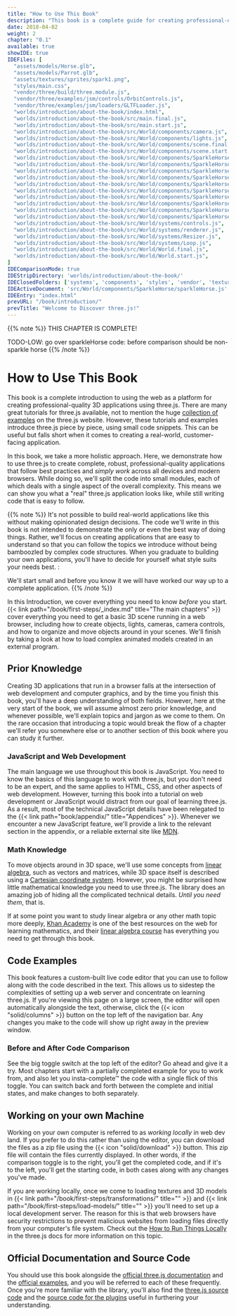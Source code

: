```yaml
---
title: "How to Use This Book"
description: "This book is a complete guide for creating professional-quality 3D apps using three.js. Each chapter comes with a live code editor so you can edit the code we describe and see the changes immediately."
date: 2018-04-02
weight: 2
chapter: "0.1"
available: true
showIDE: true
IDEFiles: [
  "assets/models/Horse.glb",
  "assets/models/Parrot.glb",
  "assets/textures/sprites/spark1.png",
  "styles/main.css",
  "vendor/three/build/three.module.js",
  "vendor/three/examples/jsm/controls/OrbitControls.js",
  "vendor/three/examples/jsm/loaders/GLTFLoader.js",
  "worlds/introduction/about-the-book/index.html",
  "worlds/introduction/about-the-book/src/main.final.js",
  "worlds/introduction/about-the-book/src/main.start.js",
  "worlds/introduction/about-the-book/src/World/components/camera.js",
  "worlds/introduction/about-the-book/src/World/components/lights.js",
  "worlds/introduction/about-the-book/src/World/components/scene.final.js",
  "worlds/introduction/about-the-book/src/World/components/scene.start.js",
  "worlds/introduction/about-the-book/src/World/components/SparkleHorse/sparkleHorse.final.js",
  "worlds/introduction/about-the-book/src/World/components/SparkleHorse/sparkleHorse.start.js",
  "worlds/introduction/about-the-book/src/World/components/SparkleHorse/utilities/convertMeshToPoints.final.js",
  "worlds/introduction/about-the-book/src/World/components/SparkleHorse/utilities/convertMeshToPoints.start.js",
  "worlds/introduction/about-the-book/src/World/components/SparkleHorse/utilities/createSizesAttribute.final.js",
  "worlds/introduction/about-the-book/src/World/components/SparkleHorse/utilities/createSizesAttribute.start.js",
  "worlds/introduction/about-the-book/src/World/components/SparkleHorse/utilities/createSparkleMaterial.final.js",
  "worlds/introduction/about-the-book/src/World/components/SparkleHorse/utilities/createSparkleMaterial.start.js",
  "worlds/introduction/about-the-book/src/World/components/SparkleHorse/utilities/setupAnimation.final.js",
  "worlds/introduction/about-the-book/src/World/components/SparkleHorse/utilities/setupAnimation.start.js",
  "worlds/introduction/about-the-book/src/World/systems/controls.js",
  "worlds/introduction/about-the-book/src/World/systems/renderer.js",
  "worlds/introduction/about-the-book/src/World/systems/Resizer.js",
  "worlds/introduction/about-the-book/src/World/systems/Loop.js",
  "worlds/introduction/about-the-book/src/World/World.final.js",
  "worlds/introduction/about-the-book/src/World/World.start.js",
]
IDEComparisonMode: true
IDEStripDirectory: 'worlds/introduction/about-the-book/'
IDEClosedFolders: ['systems', 'components', 'styles', 'vendor', 'textures']
IDEActiveDocument: 'src/World/components/SparkleHorse/sparkleHorse.js'
IDEEntry: "index.html"
prevURL: "/book/introduction/"
prevTitle: "Welcome to Discover three.js!"
---
```


{{% note %}}
THIS CHAPTER IS COMPLETE!

TODO-LOW: go over sparkleHorse code: before comparison should be non-sparkle horse
{{% /note %}}

# How to Use This Book

This book is a complete introduction to using the web as a platform for creating professional-quality 3D applications using three.js. There are many great tutorials for three.js available, not to mention the huge [collection of examples](https://threejs.org/examples/) on the three.js website. However, these tutorials and examples introduce three.js piece by piece, using small code snippets. This can be useful but falls short when it comes to creating a real-world, customer-facing application.

In this book, we take a more holistic approach. Here, we demonstrate how to use three.js to create complete, robust, professional-quality applications that follow best practices and _simply work_ across all devices and modern browsers. While doing so, we'll split the code into small modules, each of which deals with a single aspect of the overall complexity. This means we can show you what a "real" three.js application looks like, while still writing code that is easy to follow.

{{% note %}}
It's not possible to build real-world applications like this without making opinionated design decisions. The code we'll write in this book is not intended to demonstrate the only or even the best way of doing things. Rather, we'll focus on creating applications that are easy to understand so that you can follow the topics we introduce without being bamboozled by complex code structures. When you graduate to building your own applications, you'll have to decide for yourself what style suits your needs best. :

We'll start small and before you know it we will have worked our way up to a complete application.
{{% /note %}}

In this Introduction, we cover everything you need to know _before_ you start. {{< link path="/book/first-steps/_index.md" title="The main chapters" >}} cover everything you need to get a basic 3D scene running in a web browser, including how to create objects, lights, cameras, camera controls, and how to organize and move objects around in your scenes. We'll finish by taking a look at how to load complex animated models created in an external program.

## Prior Knowledge

Creating 3D applications that run in a browser falls at the intersection of web development and computer graphics, and by the time you finish this book, you'll have a deep understanding of both fields. However, here at the very start of the book, we will assume almost zero prior knowledge, and whenever possible, we'll explain topics and jargon as we come to them. On the rare occasion that introducing a topic would break the flow of a chapter we'll refer you somewhere else or to another section of this book where you can study it further.

### JavaScript and Web Development

The main language we use throughout this book is JavaScript. You need to know the basics of this language to work with three.js, but you don't need to be an expert, and the same applies to HTML, CSS, and other aspects of web development. However, turning this book into a tutorial on web development or JavaScript would distract from our goal of learning three.js. As a result, most of the technical JavaScript details have been relegated to the {{< link path="book/appendix/" title="Appendices" >}}. Whenever we encounter a new JavaScript feature, we'll provide a link to the relevant section in the appendix, or a reliable external site like [MDN](https://developer.mozilla.org/en-US/).

### Math Knowledge

To move objects around in 3D space, we'll use some concepts from [linear algebra](https://en.wikipedia.org/wiki/Linear_algebra), such as vectors and matrices, while 3D space itself is described using a [Cartesian coordinate system](https://en.wikipedia.org/wiki/Cartesian_coordinate_system). However, you might be surprised how little mathematical knowledge you need to use three.js. The library does an amazing job of hiding all the complicated technical details. _Until you need them_, that is.

If at some point you want to study linear algebra or any other math topic more deeply, [Khan Academy](https://www.khanacademy.org/) is one of the best resources on the web for learning mathematics, and their [linear algebra course](https://www.khanacademy.org/math/linear-algebra) has everything you need to get through this book.

## Code Examples

This book features a custom-built live code editor that you can use to follow along with the code described in the text. This allows us to sidestep the complexities of setting up a web server and concentrate on learning three.js. If you're viewing this page on a large screen, the editor will open automatically alongside the text, otherwise, click the {{< icon "solid/columns" >}} button on the top left of the navigation bar. Any changes you make to the code will show up right away in the preview window.

### Before and After Code Comparison

See the big toggle switch at the top left of the editor? Go ahead and give it a try. Most chapters start with a partially completed example for you to work from, and also let you insta-complete&trade; the code with a single flick of this toggle. You can switch back and forth between the complete and initial states, and make changes to both separately.

## Working on your own Machine

Working on your own computer is referred to as _working locally_ in web dev land. If you prefer to do this rather than using the editor, you can download the files as a zip file using the {{< icon "solid/download" >}} button. This zip file will contain the files currently displayed. In other words, if the comparison toggle is to the right, you'll get the completed code, and if it's to the left, you'll get the starting code, in both cases along with any changes you've made.

If you are working locally, once we come to loading textures and 3D models in {{< link path="/book/first-steps/transformations/" title="" >}} and {{< link path="/book/first-steps/load-models/" title="" >}} you'll need to set up a local development server. The reason for this is that web browsers have security restrictions to prevent malicious websites from loading files directly from your computer's file system. Check out the [How to Run Things Locally](https://threejs.org/docs/#manual/introduction/How-to-run-things-locally) in the three.js docs for more information on this topic.

## Official Documentation and Source Code

You should use this book alongside the [official three.js documentation](https://threejs.org/docs/) and the [official examples](https://threejs.org/examples/), and you will be referred to each of these frequently. Once you're more familiar with the library, you'll also find the [three.js source code](https://github.com/mrdoob/three.js/tree/dev/src) and the [source code for the plugins](https://github.com/mrdoob/three.js/tree/dev/examples/jsm) useful in furthering your understanding.


